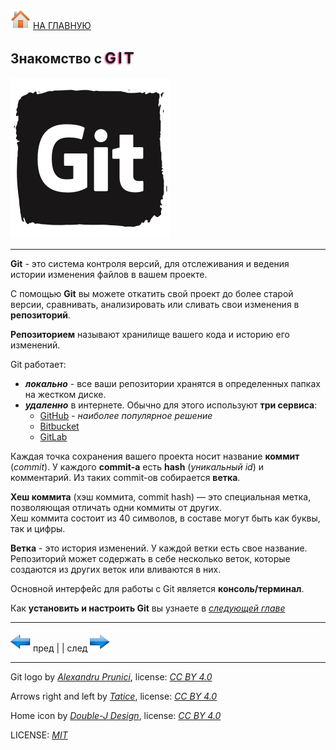 [![home](./images/home.png)](./readme.md "Домой") [НА ГЛАВНУЮ](./readme.md "Вернуться на главную страницу")

<!-- Можно комбинировать HTML и Markdown /-->
## Знакомство с <span style="letter-spacing:3px; text-shadow:-1px 1px 3px #ff0073; font-size:24px">GIT</span>

![logo](./images/git_icon.png)

---

**Git** - это система контроля версий, для отслеживания и ведения истории изменения файлов в вашем проекте. 

С помощью **Git** вы можете откатить свой проект до более старой версии, сравнивать, анализировать или сливать свои изменения в **репозиторий**.

**Репозиторием** называют хранилище вашего кода и историю его изменений.

Git работает:
* ***локально*** - все ваши репозитории хранятся в определенных папках на жестком диске.
* ***удаленно*** в интернете. Обычно для этого используют **три сервиса**:  
  * [GitHub](https://github.com/) - *наиболее популярное решение*
  * [Bitbucket](https://bitbucket.org/)
  * [GitLab](https://about.gitlab.com/)

Каждая точка сохранения вашего проекта носит название **коммит** (*commit*). У каждого **commit-a** есть **hash** (*уникальный id*) и комментарий. Из таких commit-ов собирается **ветка**.

**Хеш коммита** (хэш коммита, commit hash) — это специальная метка, позволяющая отличать одни коммиты от других.  
Хеш коммита состоит из 40 символов, в составе могут быть как буквы, так и цифры.

**Ветка** - это история изменений. У каждой ветки есть свое название. Репозиторий может содержать в себе несколько веток, которые создаются из других веток или вливаются в них. 	 

Основной интерфейс для работы с Git является **консоль/терминал**.

Как **установить и настроить Git** вы узнаете в *[следующей главе](./getting_started.md "Следующая глава")*

---

[![previous](./images/arrow_left.png)](./readme.md "Предыдущая страница")
пред | | след [![next](./images/arrow_right.png)](./installation_and_settings.md "Следующая страница")

---

Git logo by *[Alexandru Prunici](https://www.iconfinder.com/AlexAPR)*, 
license: *[CC BY 4.0](https://creativecommons.org/licenses/by/4.0/)*

Arrows right and left by *[Tatice](http://tatice.deviantart.com)*, 
license: *[CC BY 4.0](https://creativecommons.org/licenses/by/4.0/)*

Home icon by *[Double-J Design](http://www.doublejdesign.co.uk)*, 
license: *[CC BY 4.0](https://creativecommons.org/licenses/by/4.0/)*

LICENSE: *[MIT](./license.md "Лицензия")*
